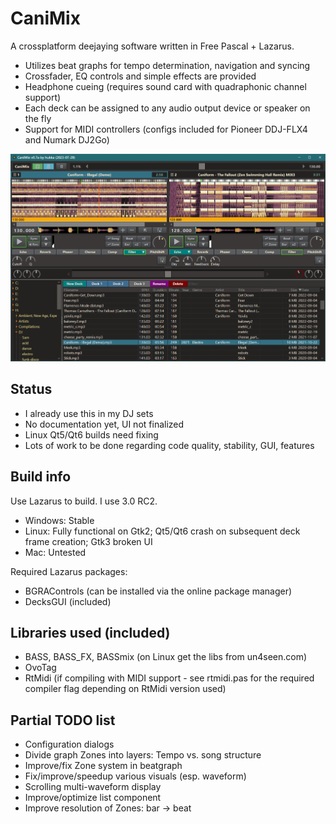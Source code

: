 # CaniMix

A crossplatform deejaying software written in Free Pascal + Lazarus.

- Utilizes beat graphs for tempo determination, navigation and syncing
- Crossfader, EQ controls and simple effects are provided
- Headphone cueing (requires sound card with quadraphonic channel support)
- Each deck can be assigned to any audio output device or speaker on the fly
- Support for MIDI controllers (configs included for Pioneer DDJ-FLX4 and Numark DJ2Go)

![Screenshot](https://github.com/hukkax/Decks/blob/main/docs/images/main.png)

## Status

- I already use this in my DJ sets
- No documentation yet, UI not finalized
- Linux Qt5/Qt6 builds need fixing
- Lots of work to be done regarding code quality, stability, GUI, features

## Build info

Use Lazarus to build. I use 3.0 RC2.

- Windows: Stable
- Linux: Fully functional on Gtk2; Qt5/Qt6 crash on subsequent deck frame creation; Gtk3 broken UI
- Mac: Untested

Required Lazarus packages:
- BGRAControls (can be installed via the online package manager)
- DecksGUI (included)

## Libraries used (included)

- BASS, BASS_FX, BASSmix (on Linux get the libs from un4seen.com)
- OvoTag
- RtMidi (if compiling with MIDI support - see rtmidi.pas for the required compiler flag depending on RtMidi version used)

## Partial TODO list

- Configuration dialogs
- Divide graph Zones into layers: Tempo vs. song structure
- Improve/fix Zone system in beatgraph
- Fix/improve/speedup various visuals (esp. waveform)
- Scrolling multi-waveform display
- Improve/optimize list component
- Improve resolution of Zones: bar -> beat
